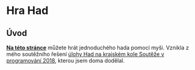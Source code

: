 # Hra Had
## Úvod
[**Na této stránce**](https://generalmimon.github.io/snake-game/) můžete hrát jednoduchého hada pomocí myši. Vznikla z mého soutěžního řešení [úlohy Had na krajském kole Soutěže v programování 2018](https://soutez.github.io/2018/kk/soutezici/web/zadani.html#had), kterou jsem doma dodělal.
